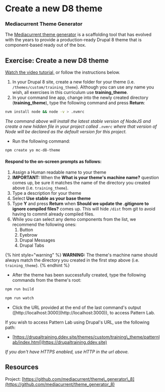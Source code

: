 # Create a new D8 theme

### Mediacurrent Theme Generator

The [Mediacurrent theme generator](https://github.com/mediacurrent/theme_generator_8) is a scaffolding tool that has evolved with the years to provide a production-ready Drupal 8 theme that is component-based ready out of the box.

## Exercise:  Create a new D8 theme

[Watch the video tutorial,](https://www.youtube.com/watch?v=cVyA2v-UwSQ&feature=youtu.be) or follow the instructions below.

1. In your Drupal 8 site, create a new folder for your theme \(i.e. `/themes/custom/training_theme`\).  Although you can use any name you wish, all exercises in this curriculum use **training\_theme**.
2. In your command line app, change into the newly created directory \(**training\_theme**\),  type the following command and press **Return**:

```bash
nvm install node && node -v > .nvmrc
```

_The command above will install the latest stable version of NodeJS and create a new hidden file in your project called `.nvmrc` where that version of Node will be declared as the default version for this project._

* Run the following command:

```bash
npm create yo mc-d8-theme
```

#### Respond to the on-screen prompts as follows:

1. Assign a Human readable name to your theme
2. **IMPORTANT:** When the **What is your theme's machine name?** question comes up, be sure it matches the name of the directory you created above \(i.e. `training_theme`\).
3. Type a description for your theme
4. Select **Use stable** **as your base theme**
5. Type **Y** and press **Return** when **Should we update the .gitignore to ignore compiled files?** comes up.  This will hide `/dist` from git to avoid having to commit already compiled files.
6. While you can select any demo components from the list, we recommend the following ones:
   1. Button
   2. Eyebrow
   3. Drupal Messages
   4. Drupal Tabs

{% hint style="warning" %}
**WARNING:** The theme's machine name should always match the directory you created in the first step above \(i.e. `training_theme`\).
{% endhint %}

* After the theme has been successfully created, type the following commands from the theme's root:

```bash
npm run build

npm run watch
```

* Click the URL provided at the end of the last command's output \([http://localhost:3000\](http://localhost:3000\)\), to access Pattern Lab.

If you wish to access Pattern Lab using Drupal's URL, use the following path:

* [https://drupaltraining.ddev.site/themes/custom/training\_theme/patternlab/index.html](https://drupaltraining.ddev.site) 

_If you don't have HTTPS enabled, use HTTP in the url above._

## Resources

Project: [https://github.com/mediacurrent/theme\_generator\_8](https://github.com/mediacurrent/theme_generator_8)

